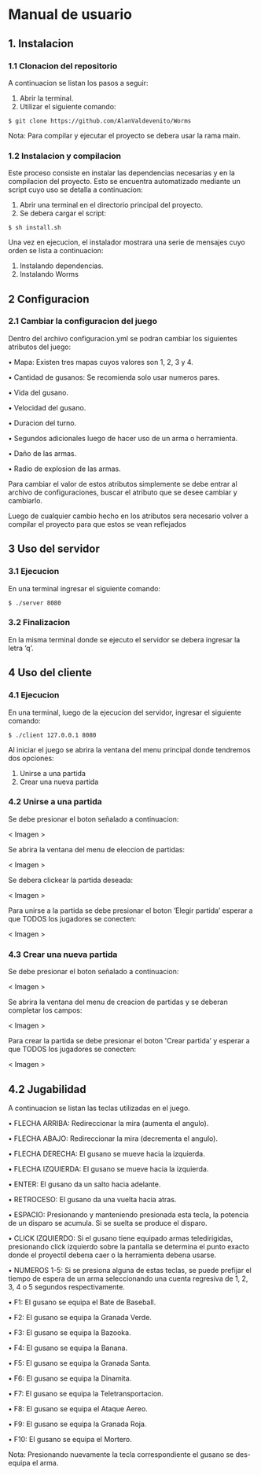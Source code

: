 # Manual de usuario

## 1. Instalacion

### 1.1 Clonacion del repositorio

A continuacion se listan los pasos a seguir:
1. Abrir la terminal.
2. Utilizar el siguiente comando: 

```
$ git clone https://github.com/AlanValdevenito/Worms
```

Nota: Para compilar y ejecutar el proyecto se debera usar la rama main.

### 1.2 Instalacion y compilacion

Este proceso consiste en instalar las dependencias necesarias y en la compilacion del proyecto. Esto se
encuentra automatizado mediante un script cuyo uso se detalla a continuacion:
1. Abrir una terminal en el directorio principal del proyecto.
2. Se debera cargar el script: 

```
$ sh install.sh
```

Una vez en ejecucion, el instalador mostrara una serie de mensajes cuyo orden se lista a continuacion:
1. Instalando dependencias.
2. Instalando Worms

## 2 Configuracion

### 2.1 Cambiar la configuracion del juego

Dentro del archivo configuracion.yml se podran cambiar los siguientes atributos del juego:

• Mapa: Existen tres mapas cuyos valores son 1, 2, 3 y 4.

• Cantidad de gusanos: Se recomienda solo usar numeros pares.

• Vida del gusano.

• Velocidad del gusano.

• Duracion del turno.

• Segundos adicionales luego de hacer uso de un arma o herramienta.

• Daño de las armas.

• Radio de explosion de las armas.

Para cambiar el valor de estos atributos simplemente se debe entrar al archivo de configuraciones, buscar
el atributo que se desee cambiar y cambiarlo.

Luego de cualquier cambio hecho en los atributos sera necesario volver a compilar el proyecto para que
estos se vean reflejados

## 3 Uso del servidor

### 3.1 Ejecucion

En una terminal ingresar el siguiente comando: 

```
$ ./server 8080
```

### 3.2 Finalizacion

En la misma terminal donde se ejecuto el servidor se debera ingresar la letra ‘q’.

## 4 Uso del cliente

### 4.1 Ejecucion

En una terminal, luego de la ejecucion del servidor, ingresar el siguiente comando: 

```
$ ./client 127.0.0.1 8080
```

Al iniciar el juego se abrira la ventana del menu principal donde tendremos dos opciones:
1. Unirse a una partida
2. Crear una nueva partida

### 4.2 Unirse a una partida

Se debe presionar el boton señalado a continuacion:

< Imagen >

Se abrira la ventana del menu de eleccion de partidas:

< Imagen >

Se debera clickear la partida deseada:

< Imagen >

Para unirse a la partida se debe presionar el boton ’Elegir partida’ esperar a que TODOS los jugadores se conecten:

< Imagen >

### 4.3 Crear una nueva partida

Se debe presionar el boton señalado a continuacion:

< Imagen >

Se abrira la ventana del menu de creacion de partidas y se deberan completar los campos:

< Imagen >


Para crear la partida se debe presionar el boton 'Crear partida’ y esperar a que TODOS los jugadores se conecten:

< Imagen >

## 4.2 Jugabilidad

A continuacion se listan las teclas utilizadas en el juego.

• FLECHA ARRIBA: Redireccionar la mira (aumenta el angulo).

• FLECHA ABAJO: Redireccionar la mira (decrementa el angulo).

• FLECHA DERECHA: El gusano se mueve hacia la izquierda.

• FLECHA IZQUIERDA: El gusano se mueve hacia la izquierda.

• ENTER: El gusano da un salto hacia adelante.

• RETROCESO: El gusano da una vuelta hacia atras.

• ESPACIO: Presionando y manteniendo presionada esta tecla, la potencia de un disparo se acumula.
Si se suelta se produce el disparo.

• CLICK IZQUIERDO: Si el gusano tiene equipado armas teledirigidas, presionando click izquierdo
sobre la pantalla se determina el punto exacto donde el proyectil deberıa caer o la herramienta
deberıa usarse.

• NUMEROS 1-5: Si se presiona alguna de estas teclas, se puede prefijar el tiempo de espera de un
arma seleccionando una cuenta regresiva de 1, 2, 3, 4 o 5 segundos respectivamente.

• F1: El gusano se equipa el Bate de Baseball.

• F2: El gusano se equipa la Granada Verde.

• F3: El gusano se equipa la Bazooka.

• F4: El gusano se equipa la Banana.

• F5: El gusano se equipa la Granada Santa.

• F6: El gusano se equipa la Dinamita.

• F7: El gusano se equipa la Teletransportacion.

• F8: El gusano se equipa el Ataque Aereo.

• F9: El gusano se equipa la Granada Roja.

• F10: El gusano se equipa el Mortero.

Nota: Presionando nuevamente la tecla correspondiente el gusano se des-equipa el arma.